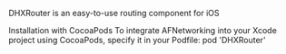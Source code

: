 DHXRouter is an easy-to-use routing component for  iOS

Installation with CocoaPods
To integrate AFNetworking into your Xcode project using CocoaPods, specify it in your Podfile:
pod 'DHXRouter'

